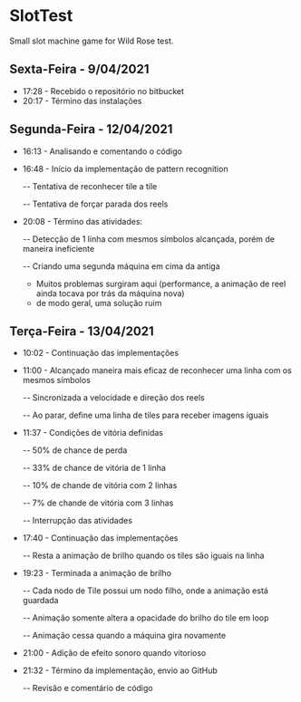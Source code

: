 # SlotTest
Small slot machine game for Wild Rose test.

## Sexta-Feira - 9/04/2021
- 17:28 - Recebido o repositório no bitbucket
- 20:17 - Término das instalações

## Segunda-Feira - 12/04/2021
- 16:13 - Analisando e comentando o código
- 16:48 - Início da implementação de pattern recognition
  
  -- Tentativa de reconhecer tile a tile
  
  -- Tentativa de forçar parada dos reels
- 20:08 - Término das atividades:
  
  -- Detecção de 1 linha com mesmos símbolos alcançada, porém de maneira ineficiente
  
  -- Criando uma segunda máquina em cima da antiga
    - Muitos problemas surgiram aqui (performance, a animação de reel ainda tocava por trás da máquina nova)
    - de modo geral, uma solução ruim

## Terça-Feira - 13/04/2021
- 10:02 - Continuação das implementações
- 11:00 - Alcançado maneira mais eficaz de reconhecer uma linha com os mesmos símbolos
 
  -- Sincronizada a velocidade e direção dos reels
 
  -- Ao parar, define uma linha de tiles para receber imagens iguais
- 11:37 - Condições de vitória definidas
  
  -- 50% de chance de perda
 
  -- 33% de chance de vitória de 1 linha
  
  -- 10% de chande de vitória com 2 linhas
  
  -- 7% de chande de vitória com 3 linhas
 
  -- Interrupção das atividades
- 17:40 - Continuação das implementações
 
  -- Resta a animação de brilho quando os tiles são iguais na linha
- 19:23 - Terminada a animação de brilho
 
  -- Cada nodo de Tile possui um nodo filho, onde a animação está guardada
 
  -- Animação somente altera a opacidade do brilho do tile em loop
 
  -- Animação cessa quando a máquina gira novamente
- 21:00 - Adição de efeito sonoro quando vitorioso
- 21:32 - Término da implementação, envio ao GitHub
  
  -- Revisão e comentário de código
